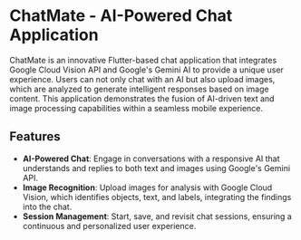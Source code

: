 # ChatMate - AI-Powered Chat Application

ChatMate is an innovative Flutter-based chat application that integrates Google Cloud Vision API and Google's Gemini AI to provide a unique user experience. Users can not only chat with an AI but also upload images, which are analyzed to generate intelligent responses based on image content. This application demonstrates the fusion of AI-driven text and image processing capabilities within a seamless mobile experience.

## Features

- **AI-Powered Chat**: Engage in conversations with a responsive AI that understands and replies to both text and images using Google's Gemini API.
- **Image Recognition**: Upload images for analysis with Google Cloud Vision, which identifies objects, text, and labels, integrating the findings into the chat.
- **Session Management**: Start, save, and revisit chat sessions, ensuring a continuous and personalized user experience.
